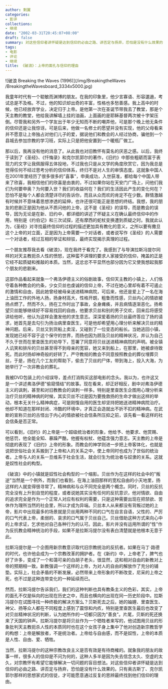 ```yaml
---
author: 剩翼
categories:
- 影评
collections:
- 继续
date: "2002-03-31T20:45:07+08:00"
draft: false
summary: 对这些信仰者讲怀疑是达到信仰的必由之路、讲否定与扬弃，恐怕是没有什么效果的。只有奥古斯丁、克尔凯郭尔那样的思想家式的信徒，才可能愿意通过反复的思辨最终找到他们信仰的理由。
tags:
- 电影
- 评论
- 继续
title: 《破浪》：上帝的面孔与信仰的理由
---
```


![破浪 Breaking the Waves (1996)](/img/BreakingtheWaves\
/BreakingtheWavesboard_3334x5000.jpg)

我童年时代有一个聪敏而渊博的朋友。在我的印象里，他少言寡语、形容邋遢，考试总是不及格。不过，他的知识却出奇的丰富，性格也多愁善感。我上高中的时候，他已经放弃学业，决定归于上帝。是他第一次在圣诞节带我去了教堂，那是个天主教的教堂，他给我讲解墙上挂的油画，上面画的是耶稣基督两次被十字架压倒。尽管我和另外一个学友出于年少无知而不断的嘲弄他，可是那个晚上他无条件的信仰还是让我惊讶。可是后来，他做一名修士的愿望并没有实现，他的父母看来并不愿意让上帝独占对他们儿子的爱，据说他们和教会的人经过协商，骗他到一个县城去参加宗教的学习班，实际上只是把他安置到一个暖瓶厂做工。

那以后，我再没有他的消息了。从此我也对旧教怀有莫名的厌恶之感。以后，我终于读到了《圣经》、《忏悔录》和克尔凯郭尔的著作，《旧约》中那些粗砺而富于表现力的文字让我佩服得五体投地，不过我也只是从文学的角度欣赏它，因为我总是觉得任何不经过思考分析的信仰体系，终归不是对人生的审慎态度。这就象中国人在2001年里经历了很多很多的"喜事"，申奥成功，入世获准，都给每个中国人带来了欣喜，我相信他们的欣喜是由衷的，不过如果你站在天安门广场上，问他们我们为何要申奥？为何要入世？我们的收益何在？我们的生活因此产生的变化何在？恐怕不是每个人都会清楚详尽的告诉你，而且从众而欢的肯定不在少数。群情激越有时候并不意味着思想渗透的延伸，也许还很可能正是思想的终结。我想，我的朋友的悲剧正是因为他从不质问他的上帝，这不是《圣经》的误导，而是教会的误导，因为无论是在新、旧约中，都详细的讲述了怀疑主义在确认最终信仰中的作用，特别是《约伯记》和三次试探，还有摩西的蛇杖变换遭到质疑之时。我就此认为，《圣经》对寻找最终信仰的过程的描述更加具有教化的意义，之所以要有撒旦这个上帝的对立面，正是因为上帝需要一个对话者，或者说写作《圣经》的人需要一个对话者，经过互相的举证和辩驳，最终实现揭示真理的过程。

一个朋友推荐我去看《破浪》，现在我终于看完了。我感到了与导演拉斯冯提尔同样的对天主教扼杀人性的愤怒，这种蛮不讲理的要求人家接受的信仰，掩盖的正是它经不起质疑和推敲的本质。当然，这忿忿不平显然也部分因为它又使我想起我那个朋友的悲剧来。

这部作品看起来就象一个弗洛伊德主义的俗剧故事，信仰天主教的小镇上，人们恪守着各种教会的约条，少女贝丝也虔诚的信仰上帝，不过在她心里却有着不可遏止的激情和自由，因此她曾经被母亲送进精神病院，可后来，他还是爱上了一名在海上油田工作的外地人扬，扬身材高大，性格开朗，粗鲁而性感，贝丝内心的情欲被扬点燃了。然而不久，扬在工作时出了事故，全身瘫痪，并且病情逐渐恶化。扬希望贝丝能够继续好不容易找回的自由，他要求贝丝和别的男子交欢，回来后将感受讲给他听，他认为这样会激发他的求生意志。深深爱着扬的贝丝最终答应了扬的请求，她首先是去勾引为扬治病里查医生，可是他却希望用心理分析来解决贝丝的精神问题。后来，贝丝又到货船上卖淫，又碰到了一位变态的船长。当她逃回小镇，发现她已经不容于这个保守的世界，而扬也因为顾及贝丝的精神状况，并认为自己不久于世而在里查医生的劝导下，签署了同意将贝丝送进精神病院的声明。被全镇人讥笑和排斥的贝丝甚至得不到母亲的宽容，她又来到船上，在那里，她被虐待致死。而此时扬却神奇般的好转了。严守教规的教会不同意按照教会的葬仪埋葬贝丝，于是，扬在几个工友的帮助下，偷去了贝丝的尸体，带到海上，投入大海，为她举行了一次非教会的葬礼。

我被DVD包装上的介绍误导，差点打消购买这部电影的念头。我以为，也许这又是一个讲述弗洛伊德"偷窥情结"的故事。现在看来，却正好相反，剧中对弗洛伊德主义的讽刺，甚至和对旧教教会的讽刺一样多。特别是里查医生企图用心理分析来治疗贝丝的精神病的时候，其实贝丝不过是因为要挽救扬的生命才做出这样的举动，根本无关什么精神病症，可是刚愎自用的医生却坚持把她送进精神病院治疗。他却不知道在那样封闭、冷酷的环境中，才真正会造就出不折不扣的精神病。在武断的宣称贝丝的古怪出于内心的情欲被社会信条所压抑之前，该先看一看这样的社会信条是否正常。

可以看到，《旧约》的上帝是一个超级统治者的形象，他给予、他要求、他赏赐、他惩罚，他全能全知、暴躁严酷，他握有权杖、他蕴含强力意志。天主教的上帝是彻底的表现了《旧约》上帝的形象。而教会的神学则进一步把上帝客体化，也就是说把世俗社会关系搬到了上帝和人的关系之中，使上帝同时也成为了世俗的统治者。上帝与人的关系一旦维系于社会生活，就会衍生为统治者与奴隶的关系。这就是奴性社会的构型。

《破浪》中的小镇就是奴性社会构型的一个缩影。贝丝作为在这样的社会中的"叛逆"当然是一个例外，而我们也看到，在海上油田那样的宽松自由的小天地里，扬这样的人就变得很寻常了。精神病和与众不同完全是两个概念。同时，贝丝的反抗完全没有上升到自觉的程度，或者说她其实没有任何的反抗意识，他对情欲、自由的追求完全是作为一个正常人对应有权利的需要，只是这种需要出现在把禁欲、苦休作为理所当然的社会里，所以才成为异端。贝丝本人从来都没有背叛过她的上帝，影片中出现最多的场景就是贝丝用两种不同的口气在自言自语，父性的、严厉的口气代表上帝，柔弱的、哀求的口气属于贝丝自己。贝丝借助这种方式来向心中的上帝求证，乞求他对自己各种行为的认可。因此，影片并没有运用所谓的"性"作为反抗教会精神统治的手段，如果不是拉斯冯提尔没有表白清楚就是他根本无意于此。

拉斯冯提尔是一个企图用新宗教意识取代旧宗教统治的反抗者。如果在马丁·路德的时代，也许他会成为一个宗教改革的拥护者。在《新约》中，上帝老了，脾气也好了许多，变成了一个和蔼可亲的白胡子老头，很显然，这和相对自由的新教对上帝的预期相一致。新教强调一个这样的上帝，为对人的自由的解放作了充分的铺垫。实际上，社会矛盾的不断发展，必然带来上帝形象的不断改变，尼采的上帝之死，也不过是这种连带变化的一种延续而已。

然而，拉斯冯提尔告诉我们，我们的这种判断也具有教条主义的色彩，其实，上帝的面孔不仅是纵向的出现在历史之中，而且也横向的出现在同一历史阶段中。拉斯冯提尔在试图寻找一种终极的解决方案么？贝斯死去之后，她的妯娌、里查医生、神父、扬等众人都在不同程度上感到了震惊和内疚，特别是里查医生最后也改变了对贝丝精神状况的判断，认为她所作的一切都只因为"善良"。片尾，贝斯的死还换来了天国的钟声。拉斯冯提尔是将贝丝作为一个牺牲者来写的，他试图用贝丝的形象批判天主教扼杀人性的本质同时也在这个女孩子身上集中了他对创造新宗教哲学的构想：上帝是解放者，不是统治者。上帝给与自由感，而不是奴性，上帝的本质是人性、自由、爱、牺牲。

当然，拉斯冯提尔的这种宗教改良主义是否有效是有待商榷的。就象我的朋友的故事一样，很多人的信仰是不问为何的，这种人多半是因为失去信念太久、空虚的太久，对宗教怀有希望它能够解决一切问题的盲目想法。对这些信仰者讲怀疑是达到信仰的必由之路、讲否定与扬弃，恐怕是没有什么效果的。只有奥古斯丁、克尔凯郭尔那样的思想家式的信徒，才可能愿意通过反复的思辨最终找到他们信仰的理由。
